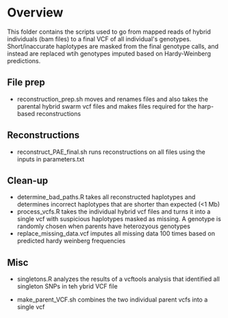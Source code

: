 # Overview

This folder contains the scripts used to go from mapped reads of hybrid individuals (bam files) to a final VCF of all individual's genotypes. Short/inaccurate haplotypes are masked from the final genotype calls, and instead are replaced wtih genotypes imputed based on Hardy-Weinberg predictions.

## File prep

* reconstruction\_prep.sh moves and renames files and also takes the parental hybrid swarm vcf files and makes files required for the harp-based reconstructions

## Reconstructions

* reconstruct\_PAE_final.sh runs reconstructions on all files using the inputs in parameters.txt

## Clean-up

* determine\_bad\_paths.R takes all reconstructed haplotypes and determines incorrect haplotypes that are shorter than expected (<1 Mb)
* process\_vcfs.R takes the individual hybrid vcf files and turns it into a single vcf with suspicious haplotypes masked as missing. A genotype is randomly chosen when parents have heterozyous genotypes
* replace\_missing\_data.vcf imputes all missing data 100 times based on predicted hardy weinberg frequencies


## Misc
* singletons.R analyzes the results of a vcftools analysis that identified all singleton SNPs in teh ybrid VCF file

* make\_parent\_VCF.sh combines the two individual parent vcfs into a single vcf
